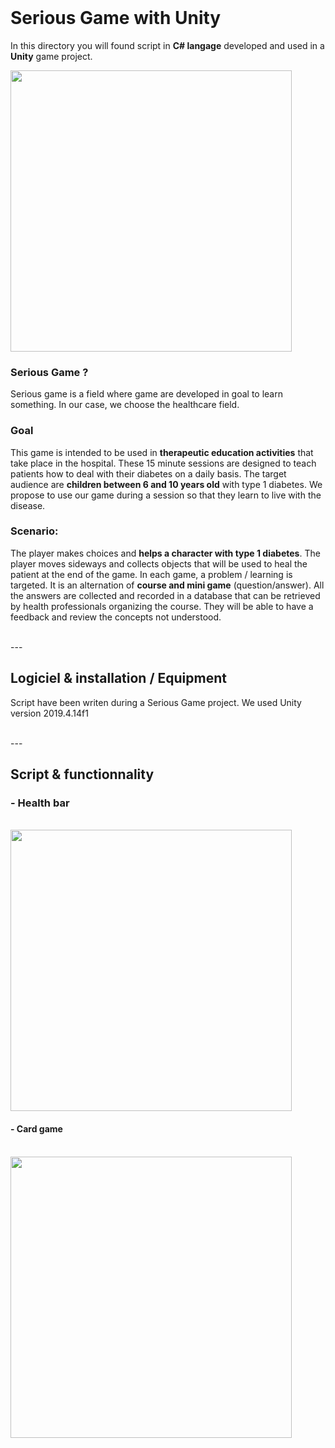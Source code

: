 
<br>

# Serious Game with Unity
In this directory you will found script in __C# langage__ developed and used in a __Unity__ game project. 

<img id="niv1" src="https://j.gifs.com/qQl0Nr.gif" width="450"/>

### Serious Game ? 
Serious game is a field where game are developed in goal to learn something. In our case, we choose the healthcare field. 

### Goal
This game is intended to be used in __therapeutic education activities__ that take place in the hospital. These 15 minute sessions are designed to teach patients how to deal with their diabetes on a daily basis. 
The target audience are __children between 6 and 10 years old__ with type 1 diabetes. We propose to use our game during a session so that they learn to live with the disease. 


### Scenario: 
The player makes choices and __helps a character with type 1 diabetes__. The player moves sideways and collects objects that will be used to heal the patient at the end of the game. In each game, a problem / learning is targeted.
It is an alternation of __course and mini game__ (question/answer). All the answers are collected and recorded in a database that can be retrieved by health professionals organizing the course. They will be able to have a feedback and review the concepts not understood. 

<br>
---

## Logiciel & installation / Equipment
Script have been writen during a Serious Game project. We used Unity version 2019.4.14f1 

<br>
---

## Script & functionnality 
### - Health bar 
<br>

<img id="niv2_healthBar" src="https://j.gifs.com/79prPA.gif" width="450"/>

#### - Card game
<br>

<img id="card" src="https://j.gifs.com/pZkvy6.gif" width="450"/>


<!-- ---

## Conclusion 
<img id="final" src="https://j.gifs.com/MZJl33.gif" width="450"/> -->